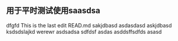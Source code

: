 ## 用于平时测试使用saasdsa
dfgfd
This is the last edit READ.md
sakjdbasd
asdasdasd
askjdbasd
ksdsdslajkd
werewr
asdsadsa
sdfdsf
asdas
asddsffsdfds
asasd

